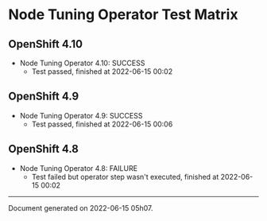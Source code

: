 
Node Tuning Operator Test Matrix
================================

OpenShift 4.10
--------------



* Node Tuning Operator 4.10: SUCCESS
  - Test passed, finished at 2022-06-15 00:02






OpenShift 4.9
-------------



* Node Tuning Operator 4.9: SUCCESS
  - Test passed, finished at 2022-06-15 00:06






OpenShift 4.8
-------------



* Node Tuning Operator 4.8: FAILURE
  - Test failed but operator step wasn't executed, finished at 2022-06-15 00:02






---
Document generated on 2022-06-15 05h07.
